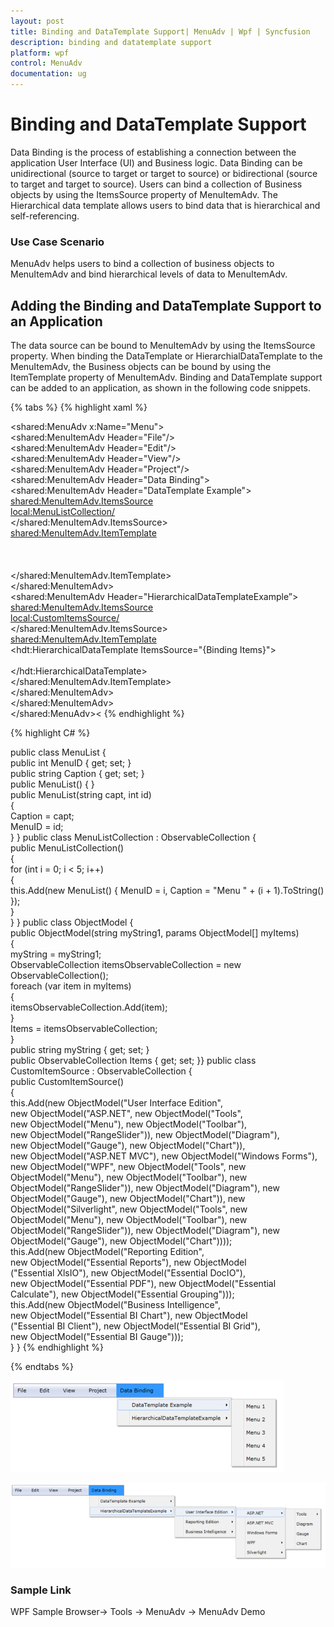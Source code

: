 ```yaml
---
layout: post
title: Binding and DataTemplate Support| MenuAdv | Wpf | Syncfusion
description: binding and datatemplate support
platform: wpf
control: MenuAdv
documentation: ug
---
```


# Binding and DataTemplate Support

Data Binding is the process of establishing a connection between the application User Interface (UI) and Business logic. Data Binding can be unidirectional (source to target or target to source) or bidirectional (source to target and target to source). Users can bind a collection of Business objects by using the ItemsSource property of MenuItemAdv. The Hierarchical data template allows users to bind data that is hierarchical and self-referencing.

### Use Case Scenario

MenuAdv helps users to bind a collection of business objects to MenuItemAdv and bind hierarchical levels of data to MenuItemAdv.

## Adding the Binding and DataTemplate Support to an Application

The data source can be bound to MenuItemAdv by using the ItemsSource property. When binding the DataTemplate or HierarchialDataTemplate to the MenuItemAdv, the Business objects can be bound by using the ItemTemplate property of MenuItemAdv. Binding and DataTemplate support can be added to an application, as shown in the following code snippets.

{% tabs %}
{% highlight xaml %}



<shared:MenuAdv x:Name="Menu">               
 <shared:MenuItemAdv Header="File"/>               
 <shared:MenuItemAdv Header="Edit"/>                
 <shared:MenuItemAdv Header="View"/>               
 <shared:MenuItemAdv Header="Project"/>               
 <shared:MenuItemAdv Header="Data Binding">                   
 <shared:MenuItemAdv Header="DataTemplate Example">                    
 <shared:MenuItemAdv.ItemsSource>                               
 <local:MenuListCollection/>                       
 </shared:MenuItemAdv.ItemsSource>                     
 <shared:MenuItemAdv.ItemTemplate>                          
 <DataTemplate>                               
 <TextBlock Text="{Binding Caption}"/>                         
 </DataTemplate>                        
 </shared:MenuItemAdv.ItemTemplate>                 
 </shared:MenuItemAdv>                  
 <shared:MenuItemAdv Header="HierarchicalDataTemplateExample”>                 
 <shared:MenuItemAdv.ItemsSource>                             
 <local:CustomItemsSource/>                        
 </shared:MenuItemAdv.ItemsSource>                     
 <shared:MenuItemAdv.ItemTemplate>                           
 <hdt:HierarchicalDataTemplate ItemsSource="{Binding Items}">           
 <TextBlock Text="{Binding myString}"/>                         
 </hdt:HierarchicalDataTemplate>                      
 </shared:MenuItemAdv.ItemTemplate>                    
 </shared:MenuItemAdv>              
 </shared:MenuItemAdv>           
 </shared:MenuAdv><
{% endhighlight %}

{% highlight C# %}


public class MenuList
{       
 public int MenuID { get; set; }       
 public string Caption { get; set; }       
 public MenuList() { }        
 public MenuList(string capt, int id)       
 {           
 Caption = capt;           
 MenuID = id;       
 }
 }
 public class MenuListCollection : ObservableCollection<MenuList>
 {       
 public MenuListCollection()      
 {           
 for (int i = 0; i < 5; i++)          
 {               
 this.Add(new MenuList() 
 { 
 MenuID = i, Caption = "Menu " +   (i + 1).ToString() });      
 }       
 }
 }
 public class ObjectModel
 {   
 public ObjectModel(string myString1, params ObjectModel[] myItems)        
 {           
 myString = myString1;          
 ObservableCollection<ObjectModel> itemsObservableCollection = new ObservableCollection<ObjectModel>();     
 foreach (var item in myItems)          
 {               
 itemsObservableCollection.Add(item);          
 }          
 Items = itemsObservableCollection;       
 }       
 public string myString { get; set; }       
 public ObservableCollection<ObjectModel> Items { get; set; }}
 public class CustomItemSource : ObservableCollection<ObjectModel>
 {        
 public CustomItemSource()    
 {          
 this.Add(new ObjectModel("User Interface Edition",  
 new ObjectModel("ASP.NET", new ObjectModel("Tools",   
 new ObjectModel("Menu"), new ObjectModel("Toolbar"),   
 new ObjectModel("RangeSlider")), new ObjectModel("Diagram"),           
 new ObjectModel("Gauge"), new ObjectModel("Chart")),         
 new ObjectModel("ASP.NET MVC"), new ObjectModel("Windows Forms"),         
 new ObjectModel("WPF", new ObjectModel("Tools", new            
 ObjectModel("Menu"), new ObjectModel("Toolbar"), new           
 ObjectModel("RangeSlider")), new ObjectModel("Diagram"), new         
 ObjectModel("Gauge"), new ObjectModel("Chart")), new          
 ObjectModel("Silverlight", new ObjectModel("Tools", new      
 ObjectModel("Menu"), new ObjectModel("Toolbar"), new        
 ObjectModel("RangeSlider")), new ObjectModel("Diagram"), new         
 ObjectModel("Gauge"), new ObjectModel("Chart"))));           
 this.Add(new ObjectModel("Reporting Edition",            
 new ObjectModel("Essential Reports"), new ObjectModel      
 ("Essential XlsIO"), new ObjectModel("Essential DocIO"),        
 new ObjectModel("Essential PDF"), new ObjectModel("Essential   
 Calculate"), new ObjectModel("Essential Grouping")));          
 this.Add(new ObjectModel("Business Intelligence",          
 new ObjectModel("Essential BI Chart"), new ObjectModel           
 ("Essential BI Client"), new ObjectModel("Essential BI Grid"),   
 new ObjectModel("Essential BI Gauge")));        
 }
 }
{% endhighlight %}

{% endtabs %}



![](Binding-and-DataTemplate-Support_images/Binding-and-DataTemplate-Support_img1.png)



![](Binding-and-DataTemplate-Support_images/Binding-and-DataTemplate-Support_img2.png)



### Sample Link

WPF Sample Browser-> Tools -> MenuAdv -> MenuAdv Demo

